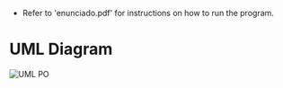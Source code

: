 * Refer to 'enunciado.pdf' for instructions on how to run the program.

# UML Diagram
![UML PO](https://github.com/franciscofpereira/SpreadsheetManager/assets/147160910/6bfe76f5-495e-4986-bf81-b8e623c95bd0)
